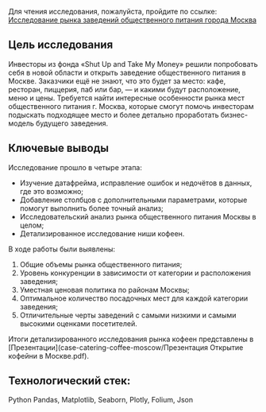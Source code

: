 Для чтения исследования, пожалуйста, пройдите по ссылке:
[Исследование рынка заведений общественного питания города Москва](https://nbviewer.org/github/trinetey/practicum-cases/blob/main/case-catering-coffee-moscow/research.ipynb)

## Цель исследования

Инвесторы из фонда «Shut Up and Take My Money» решили попробовать себя в новой области и открыть заведение общественного питания в Москве. Заказчики ещё не знают, что это будет за место: кафе, ресторан, пиццерия, паб или бар, — и какими будут расположение, меню и цены. Требуется найти интересные особенности рынка мест общественного питания г. Москва, которые смогут помочь инвесторам подыскать подходящее место и более детально проработать бизнес-модель будущего заведения.

## Ключевые выводы

Исследование прошло в четыре этапа:
- Изучение датафрейма, исправление ошибок и недочётов в данных, где это возможно;
- Добавление столбцов с дополнительными параметрами, которые помогут выполнить более точный анализ;
- Исследовательский анализ рынка общественного питания Москвы в целом;
- Детализированное исследование ниши кофеен.

В ходе работы были выявлены:
1. Общие объемы рынка общественного питания;
2. Уровень конкуренции в зависимости от категории и расположения заведения;
3. Уместная ценовая политика по районам Москвы;
4. Оптимальное количество посадочных мест для каждой категории заведения;
5. Отличительные черты заведений с самыми низкими и самыми высокими оценками посетителей.

Итоги детализированного исследования рынка кофеен представлены в [Презентации](case-catering-coffee-moscow/Презентация Открытие кофейни в Москве.pdf).

## Технологический стек:
Python Pandas, Matplotlib, Seaborn, Plotly, Folium, Json